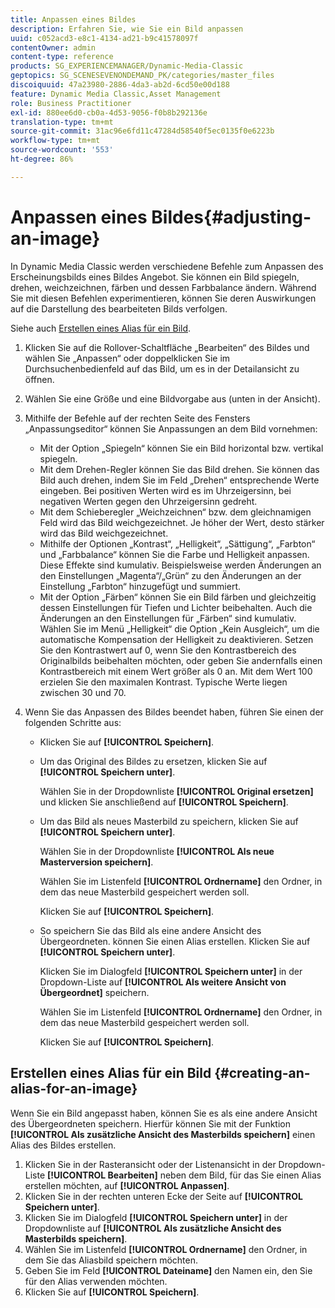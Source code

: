 ```yaml
---
title: Anpassen eines Bildes
description: Erfahren Sie, wie Sie ein Bild anpassen
uuid: c052acd3-e8c1-4134-ad21-b9c41578097f
contentOwner: admin
content-type: reference
products: SG_EXPERIENCEMANAGER/Dynamic-Media-Classic
geptopics: SG_SCENESEVENONDEMAND_PK/categories/master_files
discoiquuid: 47a23980-2886-4da3-ab2d-6cd50e00d188
feature: Dynamic Media Classic,Asset Management
role: Business Practitioner
exl-id: 880ee6d0-cb0a-4d53-9056-f0b8b292136e
translation-type: tm+mt
source-git-commit: 31ac96e6fd11c47284d58540f5ec0135f0e6223b
workflow-type: tm+mt
source-wordcount: '553'
ht-degree: 86%

---
```


# Anpassen eines Bildes{#adjusting-an-image}

In Dynamic Media Classic werden verschiedene Befehle zum Anpassen des Erscheinungsbilds eines Bildes Angebot. Sie können ein Bild spiegeln, drehen, weichzeichnen, färben und dessen Farbbalance ändern. Während Sie mit diesen Befehlen experimentieren, können Sie deren Auswirkungen auf die Darstellung des bearbeiteten Bilds verfolgen.

Siehe auch [Erstellen eines Alias für ein Bild](adjusting-image.md#creating_an_alias_for_an_image).

1. Klicken Sie auf die Rollover-Schaltfläche „Bearbeiten“ des Bildes und wählen Sie „Anpassen“ oder doppelklicken Sie im Durchsuchenbedienfeld auf das Bild, um es in der Detailansicht zu öffnen.
1. Wählen Sie eine Größe und eine Bildvorgabe aus (unten in der Ansicht).
1. Mithilfe der Befehle auf der rechten Seite des Fensters „Anpassungseditor“ können Sie Anpassungen an dem Bild vornehmen:

   * Mit der Option „Spiegeln“ können Sie ein Bild horizontal bzw. vertikal spiegeln.
   * Mit dem Drehen-Regler können Sie das Bild drehen. Sie können das Bild auch drehen, indem Sie im Feld „Drehen“ entsprechende Werte eingeben. Bei positiven Werten wird es im Uhrzeigersinn, bei negativen Werten gegen den Uhrzeigersinn gedreht.
   * Mit dem Schieberegler „Weichzeichnen“ bzw. dem gleichnamigen Feld wird das Bild weichgezeichnet. Je höher der Wert, desto stärker wird das Bild weichgezeichnet.
   * Mithilfe der Optionen „Kontrast“, „Helligkeit“, „Sättigung“, „Farbton“ und „Farbbalance“ können Sie die Farbe und Helligkeit anpassen. Diese Effekte sind kumulativ. Beispielsweise werden Änderungen an den Einstellungen „Magenta“/„Grün“ zu den Änderungen an der Einstellung „Farbton“ hinzugefügt und summiert.
   * Mit der Option „Färben“ können Sie ein Bild färben und gleichzeitig dessen Einstellungen für Tiefen und Lichter beibehalten. Auch die Änderungen an den Einstellungen für „Färben“ sind kumulativ. Wählen Sie im Menü „Helligkeit“ die Option „Kein Ausgleich“, um die automatische Kompensation der Helligkeit zu deaktivieren. Setzen Sie den Kontrastwert auf 0, wenn Sie den Kontrastbereich des Originalbilds beibehalten möchten, oder geben Sie andernfalls einen Kontrastbereich mit einem Wert größer als 0 an. Mit dem Wert 100 erzielen Sie den maximalen Kontrast. Typische Werte liegen zwischen 30 und 70.

1. Wenn Sie das Anpassen des Bildes beendet haben, führen Sie einen der folgenden Schritte aus:

   * Klicken Sie auf **[!UICONTROL Speichern]**.
   * Um das Original des Bildes zu ersetzen, klicken Sie auf **[!UICONTROL Speichern unter]**.

      Wählen Sie in der Dropdownliste **[!UICONTROL Original ersetzen]** und klicken Sie anschließend auf **[!UICONTROL Speichern]**.

   * Um das Bild als neues Masterbild zu speichern, klicken Sie auf **[!UICONTROL Speichern unter]**.

      Wählen Sie in der Dropdownliste **[!UICONTROL Als neue Masterversion speichern]**.

      Wählen Sie im Listenfeld **[!UICONTROL Ordnername]** den Ordner, in dem das neue Masterbild gespeichert werden soll.

      Klicken Sie auf **[!UICONTROL Speichern]**.

   * So speichern Sie das Bild als eine andere Ansicht des Übergeordneten. können Sie einen Alias erstellen. Klicken Sie auf **[!UICONTROL Speichern unter]**.

      Klicken Sie im Dialogfeld **[!UICONTROL Speichern unter]** in der Dropdown-Liste auf **[!UICONTROL Als weitere Ansicht von Übergeordnet]** speichern.

      Wählen Sie im Listenfeld **[!UICONTROL Ordnername]** den Ordner, in dem das neue Masterbild gespeichert werden soll.

      Klicken Sie auf **[!UICONTROL Speichern]**.

## Erstellen eines Alias für ein Bild  {#creating-an-alias-for-an-image}

Wenn Sie ein Bild angepasst haben, können Sie es als eine andere Ansicht des Übergeordneten speichern. Hierfür können Sie mit der Funktion **[!UICONTROL Als zusätzliche Ansicht des Masterbilds speichern]** einen Alias des Bildes erstellen.

1. Klicken Sie in der Rasteransicht oder der Listenansicht in der Dropdown-Liste **[!UICONTROL Bearbeiten]** neben dem Bild, für das Sie einen Alias erstellen möchten, auf **[!UICONTROL Anpassen]**.
1. Klicken Sie in der rechten unteren Ecke der Seite auf **[!UICONTROL Speichern unter]**.
1. Klicken Sie im Dialogfeld **[!UICONTROL Speichern unter]** in der Dropdownliste auf **[!UICONTROL Als zusätzliche Ansicht des Masterbilds speichern]**.
1. Wählen Sie im Listenfeld **[!UICONTROL Ordnername]** den Ordner, in dem Sie das Aliasbild speichern möchten.
1. Geben Sie im Feld **[!UICONTROL Dateiname]** den Namen ein, den Sie für den Alias verwenden möchten.
1. Klicken Sie auf **[!UICONTROL Speichern]**.
